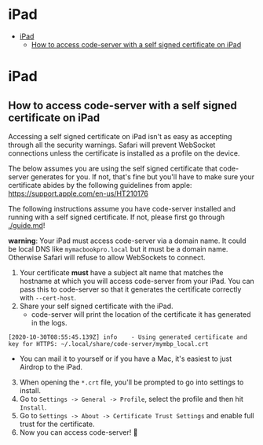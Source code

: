 <!-- START doctoc generated TOC please keep comment here to allow auto update -->
<!-- DON'T EDIT THIS SECTION, INSTEAD RE-RUN doctoc TO UPDATE -->
# iPad

- [iPad](#ipad)
  - [How to access code-server with a self signed certificate on iPad](#how-to-access-code-server-with-a-self-signed-certificate-on-ipad)

<!-- END doctoc generated TOC please keep comment here to allow auto update -->

# iPad

## How to access code-server with a self signed certificate on iPad

Accessing a self signed certificate on iPad isn't as easy as accepting through all
the security warnings. Safari will prevent WebSocket connections unless the certificate
is installed as a profile on the device.

The below assumes you are using the self signed certificate that code-server
generates for you. If not, that's fine but you'll have to make sure your certificate
abides by the following guidelines from apple: https://support.apple.com/en-us/HT210176

The following instructions assume you have code-server installed and running
with a self signed certificate. If not, please first go through [./guide.md](./guide.md)!

**warning**: Your iPad must access code-server via a domain name. It could be local
DNS like `mymacbookpro.local` but it must be a domain name. Otherwise Safari will
refuse to allow WebSockets to connect.

1. Your certificate **must** have a subject alt name that matches the hostname
   at which you will access code-server from your iPad. You can pass this to code-server
   so that it generates the certificate correctly with `--cert-host`.
2. Share your self signed certificate with the iPad.
   - code-server will print the location of the certificate it has generated in the logs.

```
[2020-10-30T08:55:45.139Z] info    - Using generated certificate and key for HTTPS: ~/.local/share/code-server/mymbp_local.crt
```

- You can mail it to yourself or if you have a Mac, it's easiest to just Airdrop to the iPad.

3. When opening the `*.crt` file, you'll be prompted to go into settings to install.
4. Go to `Settings -> General -> Profile`, select the profile and then hit `Install`.
5. Go to `Settings -> About -> Certificate Trust Settings` and enable full trust for
   the certificate.
6. Now you can access code-server! 🍻
